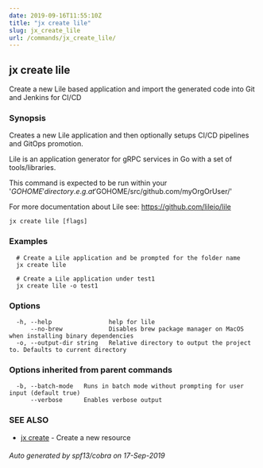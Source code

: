 ```yaml
---
date: 2019-09-16T11:55:10Z
title: "jx create lile"
slug: jx_create_lile
url: /commands/jx_create_lile/
---
```

## jx create lile

Create a new Lile based application and import the generated code into Git and Jenkins for CI/CD

### Synopsis

Creates a new Lile application and then optionally setups CI/CD pipelines and GitOps promotion. 

Lile is an application generator for gRPC services in Go with a set of tools/libraries. 

This command is expected to be run within your '$GOHOME' directory. e.g. at '$GOHOME/src/github.com/myOrgOrUser/' 

For more documentation about Lile see: https://github.com/lileio/lile

```
jx create lile [flags]
```

### Examples

```
  # Create a Lile application and be prompted for the folder name
  jx create lile
  
  # Create a Lile application under test1
  jx create lile -o test1
```

### Options

```
  -h, --help                help for lile
      --no-brew             Disables brew package manager on MacOS when installing binary dependencies
  -o, --output-dir string   Relative directory to output the project to. Defaults to current directory
```

### Options inherited from parent commands

```
  -b, --batch-mode   Runs in batch mode without prompting for user input (default true)
      --verbose      Enables verbose output
```

### SEE ALSO

* [jx create](/commands/jx_create/)	 - Create a new resource

###### Auto generated by spf13/cobra on 17-Sep-2019
